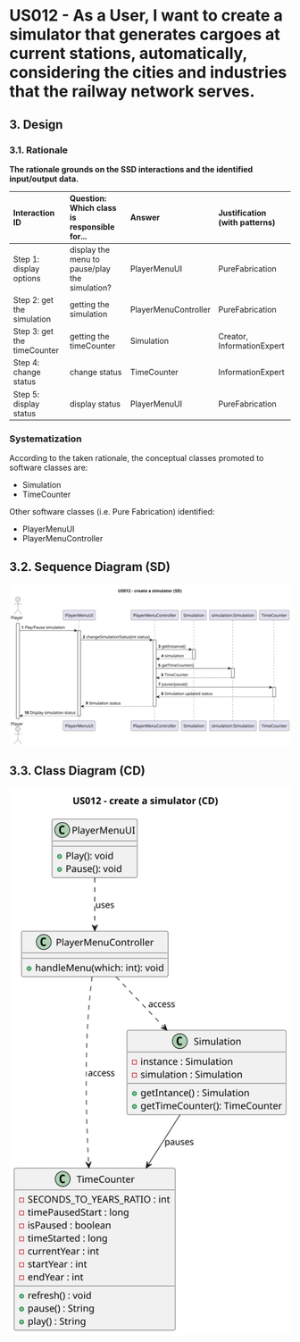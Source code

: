 # US012 - As a User, I want to create a simulator that generates cargoes at current stations, automatically, considering the cities and industries that the railway network serves.

## 3. Design

### 3.1. Rationale

**The rationale grounds on the SSD interactions and the identified input/output data.**

| Interaction ID              | Question: Which class is responsible for...    | Answer               | Justification (with patterns) |
|:----------------------------|:-----------------------------------------------|:---------------------|:------------------------------|
| Step 1: display options     | display the menu to pause/play the simulation? | PlayerMenuUI         | PureFabrication               |
| Step 2: get the simulation  | getting the simulation                         | PlayerMenuController | PureFabrication               |
| Step 3: get the timeCounter | getting the timeCounter                        | Simulation           | Creator, InformationExpert    |
| Step 4: change status       | change status                                  | TimeCounter          | InformationExpert             |
| Step 5: display status      | display status                                 | PlayerMenuUI         | PureFabrication               |              

### Systematization ##

According to the taken rationale, the conceptual classes promoted to software classes are:

* Simulation
* TimeCounter

Other software classes (i.e. Pure Fabrication) identified:

* PlayerMenuUI  
* PlayerMenuController

## 3.2. Sequence Diagram (SD)

![US012-SD](svg/US012-SD.svg)

## 3.3. Class Diagram (CD)

![US012-CD](svg/US012-CD.svg)
